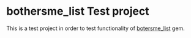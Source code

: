 # bothersme_list Test project

This is a test project in order to test functionality of [botersme_list](https://github.com/BothersMe/bothersme_list) gem.